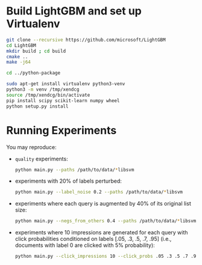 # Build LightGBM and set up Virtualenv
```bash
git clone --recursive https://github.com/microsoft/LightGBM
cd LightGBM
mkdir build ; cd build
cmake ..
make -j64

cd ../python-package

sudo apt-get install virtualenv python3-venv
python3 -m venv /tmp/xendcg
source /tmp/xendcg/bin/activate
pip install scipy scikit-learn numpy wheel
python setup.py install
```

# Running Experiments
You may reproduce:

* `quality` experiments:

  ```bash
  python main.py --paths /path/to/data/*libsvm
  ```

* experiments with 20% of labels perturbed:

  ```bash
  python main.py --label_noise 0.2 --paths /path/to/data/*libsvm
  ```

* experiments where each query is augmented by 40% of its original list size:

  ```bash
  python main.py --negs_from_others 0.4 --paths /path/to/data/*libsvm
  ```

* experiments where 10 impressions are generated for each query
  with click probabilities conditioned on labels [.05, .3, .5, .7, .95]
  (i.e., documents with label 0 are clicked with 5% probability):

  ```bash
  python main.py --click_impressions 10 --click_probs .05 .3 .5 .7 .95 --paths /path/to/data/*libsvm
  ```
